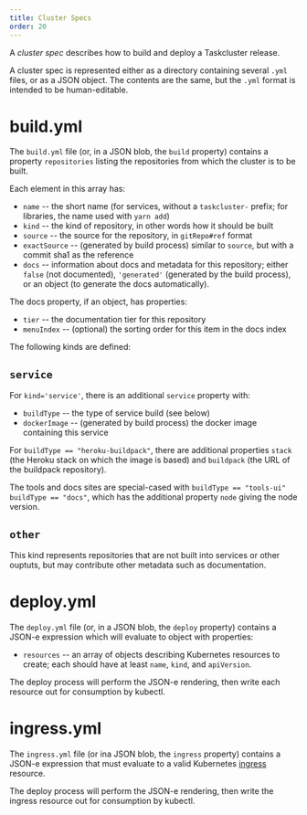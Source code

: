 ```yaml
---
title: Cluster Specs
order: 20
---
```


A *cluster spec* describes how to build and deploy a Taskcluster release.

A cluster spec is represented either as a directory containing several `.yml` files, or as a JSON object.
The contents are the same, but the `.yml` format is intended to be human-editable.

# build.yml

The `build.yml` file (or, in a JSON blob, the `build` property) contains a property `repositories` listing the repositories from which the cluster is to be built.

Each element in this array has:

* `name` -- the short name (for services, without a `taskcluster-` prefix; for libraries, the name used with `yarn add`)
* `kind` -- the kind of repository, in other words how it should be built
* `source` -- the source for the repository, in `gitRepo#ref` format
* `exactSource` -- (generated by build process) similar to `source`, but with a commit sha1 as the reference
* `docs` -- information about docs and metadata for this repository; either `false` (not documented), `'generated'` (generated by the build process), or an object (to generate the docs automatically).

The docs property, if an object, has properties:

* `tier` -- the documentation tier for this repository
* `menuIndex` -- (optional) the sorting order for this item in the docs index

The following kinds are defined:

## `service`

For `kind='service'`, there is an additional `service` property with:

* `buildType` -- the type of service build (see below)
* `dockerImage` -- (generated by build process) the docker image containing this service

For `buildType == "heroku-buildpack"`, there are additional properties `stack` (the Heroku stack on which the image is based) and `buildpack` (the URL of the buildpack repository).

The tools and docs sites are special-cased with `buildType == "tools-ui"` `buildType == "docs"`, which has the additional property `node` giving the node version.

## `other`

This kind represents repositories that are not built into services or other ouptuts, but may contribute other metadata such as documentation.

# deploy.yml

The `deploy.yml` file (or, in a JSON blob, the `deploy` property) contains a JSON-e expression which will evaluate to object with properties:

* `resources` -- an array of objects describing Kubernetes resources to create; each should have at least `name`, `kind`, and `apiVersion`.

The deploy process will perform the JSON-e rendering, then write each resource out for consumption by kubectl.

# ingress.yml

The `ingress.yml` file (or ina JSON blob, the `ingress` property) contains a JSON-e expression that must evaluate to a valid Kubernetes
[ingress](https://kubernetes.io/docs/concepts/services-networking/ingress/) resource.

The deploy process will perform the JSON-e rendering, then write the ingress resource out for consumption by kubectl.
